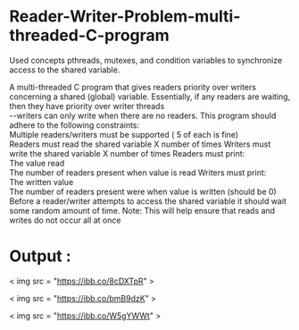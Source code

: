 # Reader-Writer-Problem-multi-threaded-C-program
Used concepts
  pthreads, mutexes, and condition variables to synchronize access to the shared variable.

A multi-threaded C program that gives readers priority over writers concerning a shared (global) variable. Essentially, if any readers are waiting, then they have priority over writer threads  
--writers can only write when there are no readers. This program should adhere to the following constraints:  
Multiple readers/writers must be supported ( 5 of each is fine)  
Readers must read the shared variable X number of times 
Writers must write the shared variable X number of times Readers must print:  
  The value read  
  The number of readers present when value is read 
Writers must print:  
  The written value  
  The number of readers present were when value is written (should be 0)  
Before a reader/writer attempts to access the shared variable it should wait some random amount of time. 
Note: This will help ensure that reads and writes do not occur all at once  
# Output :
< img src = "https://ibb.co/8cDXTpR" >

< img src = "https://ibb.co/bmB9dzK" >

< img src = "https://ibb.co/W5gYWWt" >
